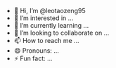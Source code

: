- 👋 Hi, I’m @leotaozeng95
- 👀 I’m interested in ...
- 🌱 I’m currently learning ...
- 💞️ I’m looking to collaborate on ...
- 📫 How to reach me ...
- 😄 Pronouns: ...
- ⚡ Fun fact: ...

<!---
**Zeng95/Zeng95** is a ✨ _special_ ✨ repository because its `README.md` (this file) appears on your GitHub profile.
--->
